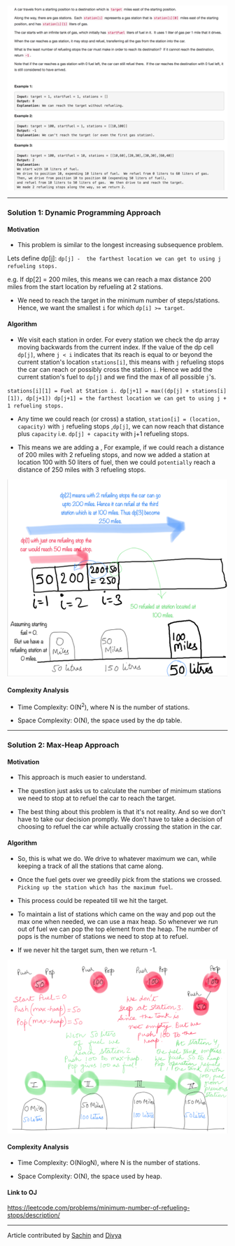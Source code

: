 <p align="center">
<img src="../../Images/Minimum-Refueling-Stops.png" width="600">
</p>

---

### Solution 1: Dynamic Programming Approach

#### Motivation

* This problem is similar to the longest increasing subsequence problem.

Lets define dp[j]:
`dp[j] -  the farthest location we can get to using j refueling stops.`

e.g. If dp[2] = 200 miles, this means we can reach a max distance 200 miles from the start location by refueling at 2 stations.

* We need to reach the target in the minimum number of steps/stations. Hence, we want the smallest `i` for which `dp[i] >= target`.

#### Algorithm

* We visit each station in order. For every station we check the dp array moving backwards from the current index.
If the value of the dp cell `dp[j]`, where `j < i` indicates that its reach is equal to or beyond the current station's location `stations[i]`, this means with `j` refueling stops the car can reach or possibly cross the station `i`. Hence we add the current station's fuel to `dp[j]` and we find the max of all possible `j`'s.

`stations[i][1] = Fuel at Station i.
dp[j+1] = max((dp[j] + stations[i][1]), dp[j+1])
dp[j+1] = the farthest location we can get to using j + 1 refueling stops.
`

* Any time we could reach (or cross) a station, `station[i] = (location, capacity)` with `j` refueling stops
,`dp[j]`, we can now reach that distance plus `capacity` i.e. `dp[j] + capacity` with j+1 refueling stops.

* This means we are adding a ,
For example, if we could reach a distance of 200 miles with 2 refueling stops, and now we added a station at location 100 with 50 liters of fuel, then we could `potentially` reach a distance of 250 miles with 3 refueling stops.

<p align="center">
<img src="../../Images/Minimum-Refueling-Stops-DP.png" width="600">
</p>

#### Complexity Analysis

* Time Complexity: O(N<sup>2</sup>), where N is the number of stations.

* Space Complexity: O(N), the space used by the dp table.

---
### Solution 2: Max-Heap Approach

#### Motivation

* This approach is much easier to understand.

* The question just asks us to calculate the number of minimum stations we need to stop at to refuel the car to reach the target.

* The best thing about this problem is that it's not reality. And so we don't have to take our decision promptly. We don't have to take a decision of choosing to refuel the car while actually crossing the station in the car.

#### Algorithm

* So, this is what we do. We drive to whatever maximum we can, while keeping a track of all the stations that came along.

* Once the fuel gets over we greedily pick from the stations we crossed. `Picking up the station which has the maximum fuel`.

* This process could be repeated till we hit the target.

* To maintain a list of stations which came on the way and pop out the max one when needed, we can use a max heap. So whenever we run out of fuel we can pop the top element from the heap. The number of pops is the number of stations we need to stop at to refuel.

* If we never hit the target sum, then we return -1.

<p align="center">
<img src="../../Images/Minimum-Refueling-Stops-Heap.png" width="600">
</p>

#### Complexity Analysis

* Time Complexity: O(NlogN), where N is the number of stations.

* Space Complexity: O(N), the space used by heap.

#### Link to OJ

https://leetcode.com/problems/minimum-number-of-refueling-stops/description/

---
Article contributed by [Sachin](https://github.com/edorado93) and [Divya](https://github.com/DivyaGodayal)
